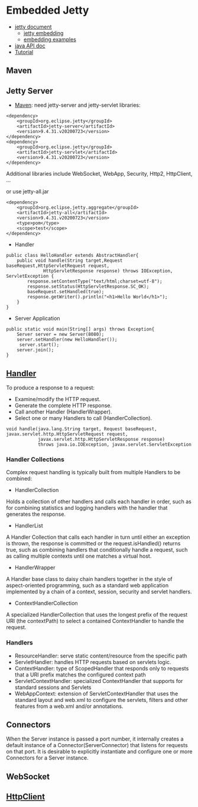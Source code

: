 # Embedded Jetty 
- [jetty document](https://www.eclipse.org/jetty/documentation/current/index.html)
    - [jetty embedding](https://www.eclipse.org/jetty/documentation/current/embedding-jetty.html)
    - [embedding examples](https://www.eclipse.org/jetty/documentation/current/embedded-examples.html)
- [java API doc](https://www.eclipse.org/jetty/javadoc/)
- [Tutorial](https://wiki.eclipse.org/Jetty/Tutorial/Embedding_Jetty)

## Maven

## Jetty Server
- [Maven](https://mvnrepository.com/artifact/org.eclipse.jetty): need jetty-server and jetty-servlet libraries:
```
<dependency>
    <groupId>org.eclipse.jetty</groupId>
    <artifactId>jetty-server</artifactId>
    <version>9.4.31.v20200723</version>
</dependency>
<dependency>
    <groupId>org.eclipse.jetty</groupId>
    <artifactId>jetty-servlet</artifactId>
    <version>9.4.31.v20200723</version>
</dependency>
```
Additional libraries include WebSocket, WebApp, Security, Http2, HttpClient, ...

or use jetty-all.jar
```
<dependency>
    <groupId>org.eclipse.jetty.aggregate</groupId>
    <artifactId>jetty-all</artifactId>
    <version>9.4.31.v20200723</version>
    <type>pom</type>
    <scope>test</scope>
</dependency>
```
- Handler
```
public class HelloHandler extends AbstractHandler{
    public void handle(String target,Request baseRequest,HttpServletRequest request,
              HttpServletResponse response) throws IOException, ServletException {
        response.setContentType("text/html;charset=utf-8");
        response.setStatus(HttpServletResponse.SC_OK);
        baseRequest.setHandled(true);
        response.getWriter().println("<h1>Hello World</h1>");
    }
}
```
- Server Application
```
public static void main(String[] args) throws Exception{
    Server server = new Server(8080);
    server.setHandler(new HelloHandler());
     server.start();
    server.join();
}
```
## [Handler](https://www.eclipse.org/jetty/javadoc/9.4.31.v20200723/org/eclipse/jetty/server/Handler.html)
To produce a response to a request:
- Examine/modify the HTTP request.
- Generate the complete HTTP response.
- Call another Handler (HandlerWrapper).
- Select one or many Handlers to call (HandlerCollection).
```
void handle(java.lang.String target, Request baseRequest, javax.servlet.http.HttpServletRequest request, 
            javax.servlet.http.HttpServletResponse response)
            throws java.io.IOException, javax.servlet.ServletException
```

### Handler Collections
Complex request handling is typically built from multiple Handlers to be combined:
- HandlerCollection

Holds a collection of other handlers and calls each handler in order, such as for combining statistics and logging handlers with the handler that generates the response.
- HandlerList

A Handler Collection that calls each handler in turn until either an exception is thrown, the response is committed or the request.isHandled() returns true, such as combining handlers that conditionally handle a request, such as calling multiple contexts until one matches a virtual host.

- HandlerWrapper

A Handler base class to daisy chain handlers together in the style of aspect-oriented programming, such as a standard web application implemented by a chain of a context, session, security and servlet handlers.

- ContextHandlerCollection

A specialized HandlerCollection that uses the longest prefix of the request URI (the contextPath) to select a contained ContextHandler to handle the request.

### Handlers
- ResourceHandler:  serve static content/resource from the specific path
- ServletHandler: handles HTTP requests based on servlets logic.
- ContextHandler: type of ScopedHandler that responds only to requests that a URI prefix matches the configured context path
- ServletContextHandler: specialized ContextHandler that supports for standard sessions and Servlets
- WebAppContext: extension of ServletContextHandler that uses the standard layout and web.xml to configure the servlets, filters and other features from a web.xml and/or annotations.


## Connectors
When the Server instance is passed a port number, it internally creates a default instance of a Connector(ServerConnector) that listens for requests on that port. It is desirable to explicitly instantiate and configure one or more Connectors for a Server instance.


## WebSocket


## [HttpClient](https://www.eclipse.org/jetty/documentation/current/http-client-api.html)


